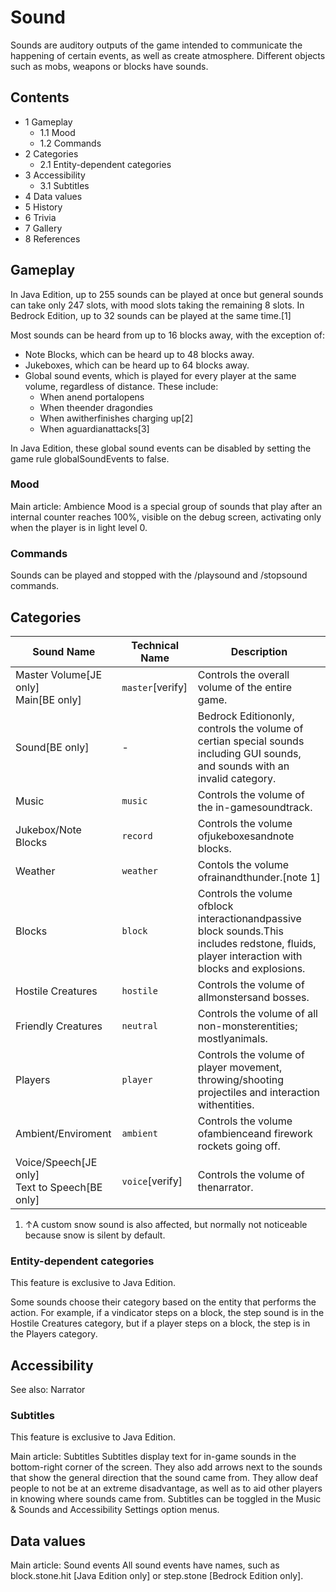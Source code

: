 # Sound
Sounds are auditory outputs of the game intended to communicate the happening of certain events, as well as create atmosphere. Different objects such as mobs, weapons or blocks have sounds.

## Contents
- 1 Gameplay
	- 1.1 Mood
	- 1.2 Commands
- 2 Categories
	- 2.1 Entity-dependent categories
- 3 Accessibility
	- 3.1 Subtitles
- 4 Data values
- 5 History
- 6 Trivia
- 7 Gallery
- 8 References

## Gameplay
In Java Edition, up to 255 sounds can be played at once but general sounds can take only 247 slots, with mood slots taking the remaining 8 slots. In Bedrock Edition, up to 32 sounds can be played at the same time.[1]

Most sounds can be heard from up to 16 blocks away, with the exception of:

- Note Blocks, which can be heard up to 48 blocks away.
- Jukeboxes, which can be heard up to 64 blocks away.
- Global sound events, which is played for every player at the same volume, regardless of distance. These include:
	- When anend portalopens
	- When theender dragondies
	- When awitherfinishes charging up[2]
	- When aguardianattacks[3]

In Java Edition, these global sound events can be disabled by setting the game rule globalSoundEvents to false.

### Mood
Main article: Ambience
Mood is a special group of sounds that play after an internal counter reaches 100%, visible on the debug screen, activating only when the player is in light level 0.

### Commands
Sounds can be played and stopped with the /playsound and /stopsound commands.

## Categories
| Sound Name                                            | Technical Name   | Description                                                                                                                                   |
|-------------------------------------------------------|------------------|-----------------------------------------------------------------------------------------------------------------------------------------------|
| Master Volume‌[JE  only]<br/>Main‌[BE  only]          | `master`[verify] | Controls the overall volume of the entire game.                                                                                               |
| Sound‌[BE  only]                                      | -                | Bedrock Editiononly, controls the volume of certian special sounds including GUI sounds, and sounds with an invalid category.                 |
| Music                                                 | `music`          | Controls the volume of the in-gamesoundtrack.                                                                                                 |
| Jukebox/Note Blocks                                   | `record`         | Controls the volume ofjukeboxesandnote blocks.                                                                                                |
| Weather                                               | `weather`        | Contols the volume ofrainandthunder.[note 1]                                                                                                  |
| Blocks                                                | `block`          | Controls the volume ofblock interactionandpassive block sounds.This includes redstone, fluids, player interaction with blocks and explosions. |
| Hostile Creatures                                     | `hostile`        | Controls the volume of allmonstersand bosses.                                                                                                 |
| Friendly Creatures                                    | `neutral`        | Controls the volume of all non-monsterentities; mostlyanimals.                                                                                |
| Players                                               | `player`         | Controls the volume of player movement, throwing/shooting projectiles and interaction withentities.                                           |
| Ambient/Enviroment                                    | `ambient`        | Controls the volume ofambienceand firework rockets going off.                                                                                 |
| Voice/Speech‌[JE  only]<br/>Text to Speech‌[BE  only] | `voice`[verify]  | Controls the volume of thenarrator.                                                                                                           |

1. ↑A custom snow sound is also affected, but normally not noticeable because snow is silent by default.

### Entity-dependent categories

  

This feature is exclusive to  Java Edition. 


Some sounds choose their category based on the entity that performs the action. For example, if a vindicator steps on a block, the step sound is in the Hostile Creatures category, but if a player steps on a block, the step is in the Players category.

## Accessibility
See also: Narrator

### Subtitles

  

This feature is exclusive to  Java Edition. 


Main article: Subtitles
Subtitles display text for in-game sounds in the bottom-right corner of the screen. They also add arrows next to the sounds that show the general direction that the sound came from. They allow deaf people to not be at an extreme disadvantage, as well as to aid other players in knowing where sounds came from. Subtitles can be toggled in the Music & Sounds and Accessibility Settings option menus.

## Data values
Main article: Sound events
All sound events have names, such as block.stone.hit ‌[Java Edition  only] or step.stone ‌[Bedrock Edition  only].

